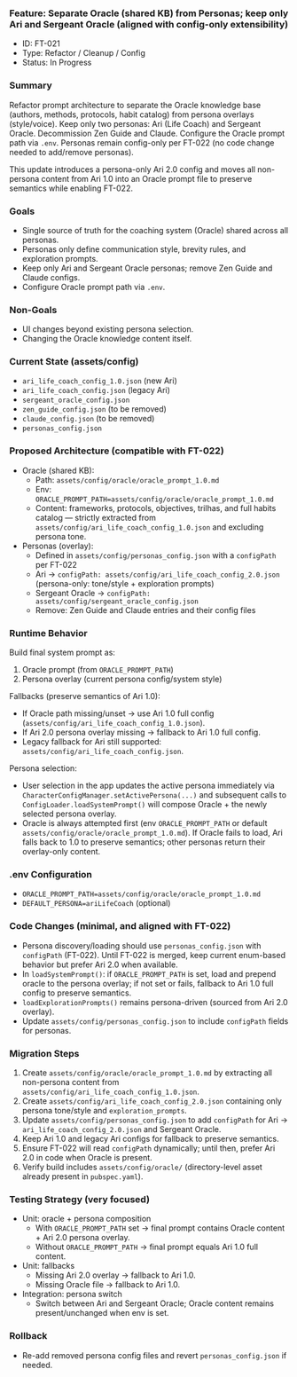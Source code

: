 ### Feature: Separate Oracle (shared KB) from Personas; keep only Ari and Sergeant Oracle (aligned with config-only extensibility)

- ID: FT-021
- Type: Refactor / Cleanup / Config
- Status: In Progress

### Summary
Refactor prompt architecture to separate the Oracle knowledge base (authors, methods, protocols, habit catalog) from persona overlays (style/voice). Keep only two personas: Ari (Life Coach) and Sergeant Oracle. Decommission Zen Guide and Claude. Configure the Oracle prompt path via `.env`. Personas remain config-only per FT-022 (no code change needed to add/remove personas).

This update introduces a persona-only Ari 2.0 config and moves all non-persona content from Ari 1.0 into an Oracle prompt file to preserve semantics while enabling FT-022.

### Goals
- Single source of truth for the coaching system (Oracle) shared across all personas.
- Personas only define communication style, brevity rules, and exploration prompts.
- Keep only Ari and Sergeant Oracle personas; remove Zen Guide and Claude configs.
- Configure Oracle prompt path via `.env`.

### Non-Goals
- UI changes beyond existing persona selection.
- Changing the Oracle knowledge content itself.

### Current State (assets/config)
- `ari_life_coach_config_1.0.json` (new Ari)
- `ari_life_coach_config.json` (legacy Ari)
- `sergeant_oracle_config.json`
- `zen_guide_config.json` (to be removed)
- `claude_config.json` (to be removed)
- `personas_config.json`

### Proposed Architecture (compatible with FT-022)
- Oracle (shared KB):
  - Path: `assets/config/oracle/oracle_prompt_1.0.md`
  - Env: `ORACLE_PROMPT_PATH=assets/config/oracle/oracle_prompt_1.0.md`
  - Content: frameworks, protocols, objectives, trilhas, and full habits catalog — strictly extracted from `assets/config/ari_life_coach_config_1.0.json` and excluding persona tone.
- Personas (overlay):
  - Defined in `assets/config/personas_config.json` with a `configPath` per FT-022
  - Ari → `configPath: assets/config/ari_life_coach_config_2.0.json` (persona-only: tone/style + exploration prompts)
  - Sergeant Oracle → `configPath: assets/config/sergeant_oracle_config.json`
  - Remove: Zen Guide and Claude entries and their config files

### Runtime Behavior
Build final system prompt as:
1) Oracle prompt (from `ORACLE_PROMPT_PATH`)
2) Persona overlay (current persona config/system style)

Fallbacks (preserve semantics of Ari 1.0):
- If Oracle path missing/unset → use Ari 1.0 full config (`assets/config/ari_life_coach_config_1.0.json`).
- If Ari 2.0 persona overlay missing → fallback to Ari 1.0 full config.
- Legacy fallback for Ari still supported: `assets/config/ari_life_coach_config.json`.

Persona selection:
- User selection in the app updates the active persona immediately via `CharacterConfigManager.setActivePersona(...)` and subsequent calls to `ConfigLoader.loadSystemPrompt()` will compose Oracle + the newly selected persona overlay.
- Oracle is always attempted first (env `ORACLE_PROMPT_PATH` or default `assets/config/oracle/oracle_prompt_1.0.md`). If Oracle fails to load, Ari falls back to 1.0 to preserve semantics; other personas return their overlay-only content.

### .env Configuration
- `ORACLE_PROMPT_PATH=assets/config/oracle/oracle_prompt_1.0.md`
- `DEFAULT_PERSONA=ariLifeCoach` (optional)

### Code Changes (minimal, and aligned with FT-022)
- Persona discovery/loading should use `personas_config.json` with `configPath` (FT-022). Until FT-022 is merged, keep current enum-based behavior but prefer Ari 2.0 when available.
- In `loadSystemPrompt()`: if `ORACLE_PROMPT_PATH` is set, load and prepend oracle to the persona overlay; if not set or fails, fallback to Ari 1.0 full config to preserve semantics.
- `loadExplorationPrompts()` remains persona-driven (sourced from Ari 2.0 overlay).
- Update `assets/config/personas_config.json` to include `configPath` fields for personas.

### Migration Steps
1) Create `assets/config/oracle/oracle_prompt_1.0.md` by extracting all non-persona content from `assets/config/ari_life_coach_config_1.0.json`.
2) Create `assets/config/ari_life_coach_config_2.0.json` containing only persona tone/style and `exploration_prompts`.
3) Update `assets/config/personas_config.json` to add `configPath` for Ari → `ari_life_coach_config_2.0.json` and Sergeant Oracle.
4) Keep Ari 1.0 and legacy Ari configs for fallback to preserve semantics.
5) Ensure FT-022 will read `configPath` dynamically; until then, prefer Ari 2.0 in code when Oracle is present.
6) Verify build includes `assets/config/oracle/` (directory-level asset already present in `pubspec.yaml`).

### Testing Strategy (very focused)
- Unit: oracle + persona composition
  - With `ORACLE_PROMPT_PATH` set → final prompt contains Oracle content + Ari 2.0 persona overlay.
  - Without `ORACLE_PROMPT_PATH` → final prompt equals Ari 1.0 full content.
- Unit: fallbacks
  - Missing Ari 2.0 overlay → fallback to Ari 1.0.
  - Missing Oracle file → fallback to Ari 1.0.
- Integration: persona switch
  - Switch between Ari and Sergeant Oracle; Oracle content remains present/unchanged when env is set.

### Rollback
- Re-add removed persona config files and revert `personas_config.json` if needed.


